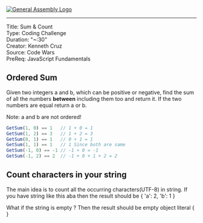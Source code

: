[![General Assembly Logo](https://camo.githubusercontent.com/1a91b05b8f4d44b5bbfb83abac2b0996d8e26c92/687474703a2f2f692e696d6775722e636f6d2f6b6538555354712e706e67)](https://generalassemb.ly)

---
Title: Sum & Count <br>
Type: Coding Challenge <br>
Duration: "~:30" <br>
Creator: Kenneth Cruz <br>
Source: Code Wars <br>
PreReq: JavaScript Fundamentals


## Ordered Sum 
Given two integers a and b, which can be positive or negative, find the sum of all the numbers **between** including them too and return it. If the two numbers are equal return a or b. <br>

Note: a and b are not ordered! <br>

```javascript
GetSum(1, 0) == 1   // 1 + 0 = 1
GetSum(1, 2) == 3   // 1 + 2 = 3
GetSum(0, 1) == 1   // 0 + 1 = 1
GetSum(1, 1) == 1   // 1 Since both are same
GetSum(-1, 0) == -1 // -1 + 0 = -1
GetSum(-1, 2) == 2  // -1 + 0 + 1 + 2 = 2
```

## Count characters in your string

The main idea is to count all the occurring characters(UTF-8) in string. If you have string like this aba then the result should be { 'a': 2, 'b': 1 } <br>

What if the string is empty ? Then the result should be empty object literal { } <br>